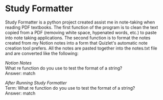 # Study Formatter

Study Formatter is a python project created assist me in note-taking when reading PDF textbooks. The first function of the program is to clean the text copied from a PDF (removing white space, hypenated words, etc.) to paste into note taking applications. The second function is to format the notes created from my Notion notes into a form that Quizlet's automatic note creation tool prefers. All the notes are pasted together into the notes.txt file and are converted like the following:

*Notion Notes*\
What re function do you use to test the format of a string?\
Answer: match

*After Running Study Formatter*\
Term: What re function do you use to test the format of a string?\
Answer: match

